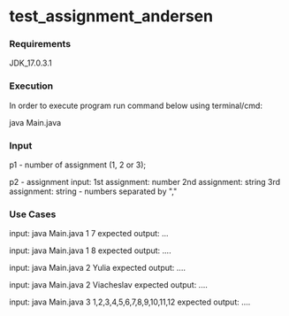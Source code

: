 # test_assignment_andersen

### Requirements

JDK_17.0.3.1

### Execution

In order to execute program run command below using terminal/cmd:

java Main.java <p1> <p2>

### Input

p1 - number of assignment (1, 2 or 3);

p2 - assignment input:
    1st assignment: number
    2nd assignment: string
    3rd assignment: string - numbers separated by ","

### Use Cases

input: java Main.java 1 7 expected output: ...

input: java Main.java 1 8 expected output: ....

input: java Main.java 2 Yulia expected output: ....

input: java Main.java 2 Viacheslav expected output: ....

input: java Main.java 3 1,2,3,4,5,6,7,8,9,10,11,12 expected output: ....


